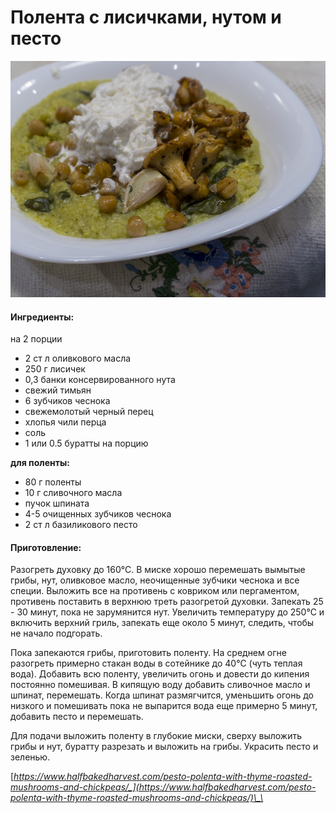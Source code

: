 # Полента с лисичками, нутом и песто

![](../../pics/dsc05553.jpg)

#### Ингредиенты:

на 2 порции

* 2 ст л оливкового масла
* 250 г лисичек
* 0,3 банки консервированного нута
* свежий тимьян
* 6 зубчиков чеснока
* свежемолотый черный перец
* хлопья чили перца
* соль
* 1 или 0.5 буратты на порцию

**для поленты:**

* 80 г поленты
* 10 г сливочного масла
* пучок шпината
* 4-5 очищенных зубчиков чеснока
* 2 ст л базиликового песто

#### Приготовление:

Разогреть духовку до 160°С. В миске хорошо перемешать вымытые грибы, нут, оливковое масло, неочищенные зубчики чеснока и все специи. Выложить все на противень с ковриком или пергаментом, противень поставить в верхнюю треть разогретой духовки. Запекать 25 - 30 минут, пока не зарумянится нут. Увеличить температуру до 250°С и включить верхний гриль, запекать еще около 5 минут, следить, чтобы не начало подгорать.

Пока запекаются грибы, приготовить поленту. На среднем огне разогреть примерно стакан воды в сотейнике до 40°С \(чуть теплая вода\). Добавить всю поленту, увеличить огонь и довести до кипения постоянно помешивая. В кипящую воду добавить сливочное масло и шпинат, перемешать. Когда шпинат размягчится, уменьшить огонь до низкого и помешивать пока не выпарится вода еще примерно 5 минут, добавить песто и перемешать.

Для подачи выложить поленту в глубокие миски, сверху выложить грибы и нут, буратту разрезать и выложить на грибы. Украсить песто и зеленью.

[_https://www.halfbakedharvest.com/pesto-polenta-with-thyme-roasted-mushrooms-and-chickpeas/_](https://www.halfbakedharvest.com/pesto-polenta-with-thyme-roasted-mushrooms-and-chickpeas/)\_\_



